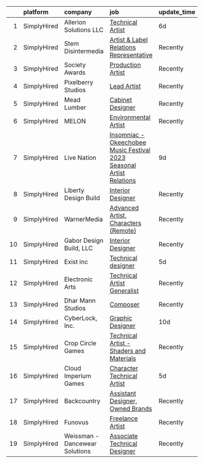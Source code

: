 

|    | platform    | company                        | job                                                                                                                                                                               | update_time   | location           |
|---:|:------------|:-------------------------------|:----------------------------------------------------------------------------------------------------------------------------------------------------------------------------------|:--------------|:-------------------|
|  1 | SimplyHired | Allerion Solutions LLC         | [Technical Artist](https://www.simplyhired.com/job/xJE-RTxiDI3N-0pEhLL9rtelut8fnfMhO5N2fbq2Uf3bt9bcGHHZ8w?q=technical+artist)                                                     | 6d            | Remote             |
|  2 | SimplyHired | Stem Disintermedia             | [Artist & Label Relations Representative](https://www.simplyhired.com/job/t9JtpWeunVBwCg3MpkfRyLiW9esiYZtm9CUDnQQA-2KcOBtszHbyjg?q=technical+artist)                              | Recently      | Remote             |
|  3 | SimplyHired | Society Awards                 | [Production Artist](https://www.simplyhired.com/job/34oM_BxVK3JeuTdNEsFR5T0qPAgbuynWO_MJbvBXFOx-US7AuZbdlw?q=technical+artist)                                                    | Recently      | Grove, OK          |
|  4 | SimplyHired | Pixelberry Studios             | [Lead Artist](https://www.simplyhired.com/job/r09n9AbUhErv1P86ZQqPDKnB1aJKBuZWo-9FzoZp_VujK82VesqZdA?q=technical+artist)                                                          | Recently      | Los Altos, CA      |
|  5 | SimplyHired | Mead Lumber                    | [Cabinet Designer](https://www.simplyhired.com/job/JOweUw_l3pDPsqtIg-3gorBXWYvW_IStT4VkQXlyHLdhruJ2QjvyDg?q=technical+artist)                                                     | Recently      | Kearney, NE        |
|  6 | SimplyHired | MELON                          | [Environmental Artist](https://www.simplyhired.com/job/TtBIPg7YOFwDAFctkWl7pdTyYs85lFsQJOzP6_0qOsLl6eCsLXgrKQ?q=technical+artist)                                                 | Recently      | Remote             |
|  7 | SimplyHired | Live Nation                    | [Insomniac - Okeechobee Music Festival 2023 Seasonal Artist Relations](https://www.simplyhired.com/job/MYbvvgt19Z0lGmXGJaDMduF0wfFGZukDFH2yHNjUMc3YMouGnVsBlg?q=technical+artist) | 9d            | Okeechobee, FL     |
|  8 | SimplyHired | Liberty Design Build           | [Interior Designer](https://www.simplyhired.com/job/tGItUnyZgy5hcI3dVGsrdAkmMeRSIWpGNmuYSHIPgT6Zr521hmNN-A?q=technical+artist)                                                    | Recently      | Grand Junction, CO |
|  9 | SimplyHired | WarnerMedia                    | [Advanced Artist, Characters (Remote)](https://www.simplyhired.com/job/oNLXYl-j1t7yJPOXWG2WLxSDYrRvmhumm4rR7qCWaI9SE7LRukXshg?q=technical+artist)                                 | Recently      | Kirkland, WA       |
| 10 | SimplyHired | Gabor Design Build, LLC        | [Interior Designer](https://www.simplyhired.com/job/vb_XrFWO4kysWplrQGv6Pl3qTddwA0SDHgWa9fkl32d7MNZtgUvQMA?q=technical+artist)                                                    | Recently      | Germantown, WI     |
| 11 | SimplyHired | Exist inc                      | [Technical designer](https://www.simplyhired.com/job/saqVE7HNPt5Vs2bNaKe9Sux8UQP-T9eLnApjqgUYGMfjvK9Xjck9Ug?q=technical+artist)                                                   | 5d            | Miami Gardens, FL  |
| 12 | SimplyHired | Electronic Arts                | [Technical Artist Generalist](https://www.simplyhired.com/job/FTftXeyWVcArRsTRGgMe6lykk7Q-eJwl7arBE1u769poTjmQdMqJ3w?q=technical+artist)                                          | Recently      | Redwood City, CA   |
| 13 | SimplyHired | Dhar Mann Studios              | [Composer](https://www.simplyhired.com/job/v6S99hX_BVYUj1sb6_IWOEYHzyEDAPBrtLy4-tj_pRsF9hiS2g2j9A?q=technical+artist)                                                             | Recently      | Burbank, CA        |
| 14 | SimplyHired | CyberLock, Inc.                | [Graphic Designer](https://www.simplyhired.com/job/r8gYUjiGO3nJghNwzDGuT0q6wrxHZLQmOqi7urzIP4Yubq4PAT0McQ?q=technical+artist)                                                     | 10d           | Corvallis, OR      |
| 15 | SimplyHired | Crop Circle Games              | [Technical Artist - Shaders and Materials](https://www.simplyhired.com/job/9LEI-ViV5gbrNfQDkJmGZ_MRVVbhq9VWz5RpbyHFKIlg7SZAoJCoow?q=technical+artist)                             | Recently      | San Francisco, CA  |
| 16 | SimplyHired | Cloud Imperium Games           | [Character Technical Artist](https://www.simplyhired.com/job/ZeV3J-ElYY9RSzFFIpnYeFdHdMvCKv1eFECYi-53e_rbzahjsDS0Zw?q=technical+artist)                                           | 5d            | Los Angeles, CA    |
| 17 | SimplyHired | Backcountry                    | [Assistant Designer, Owned Brands](https://www.simplyhired.com/job/m9O3aXY5M93KUX0GzU8x_a6-Icu_FNw7Ldiitp_77lMiKRt2Czob5A?q=technical+artist)                                     | Recently      | Park City, UT      |
| 18 | SimplyHired | Funovus                        | [Freelance Artist](https://www.simplyhired.com/job/wucjFvZG2JRNmwrYnLbwDVT3_DRVHLxMd8BzmWlUbytgTfm8cythdg?q=technical+artist)                                                     | Recently      | Remote             |
| 19 | SimplyHired | Weissman - Dancewear Solutions | [Associate Technical Designer](https://www.simplyhired.com/job/nKLyV4uiSfeKrSwc13zURriHvEdy7zEXNSnWqgiMkKQXTOprYoXeYg?q=technical+artist)                                         | Recently      | St. Louis, MO      |